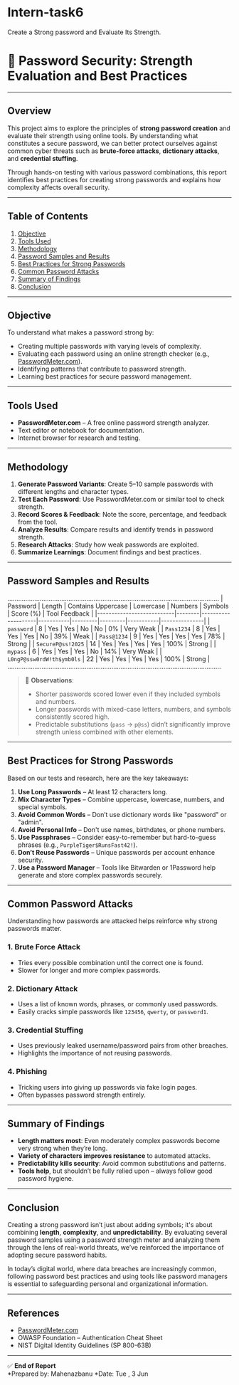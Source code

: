 # Intern-task6
Create a Strong password  and Evaluate Its Strength.


# 🔐 Password Security: Strength Evaluation and Best Practices

---

## Overview

This project aims to explore the principles of **strong password creation** and evaluate their strength using online tools. By understanding what constitutes a secure password, we can better protect ourselves against common cyber threats such as **brute-force attacks**, **dictionary attacks**, and **credential stuffing**.

Through hands-on testing with various password combinations, this report identifies best practices for creating strong passwords and explains how complexity affects overall security.

---

## Table of Contents

1. [Objective](#objective)  
2. [Tools Used](#tools-used)  
3. [Methodology](#methodology)  
4. [Password Samples and Results](#password-samples-and-results)  
5. [Best Practices for Strong Passwords](#best-practices-for-strong-passwords)  
6. [Common Password Attacks](#common-password-attacks)  
7. [Summary of Findings](#summary-of-findings)  
8. [Conclusion](#conclusion)  

---

## Objective

To understand what makes a password strong by:
- Creating multiple passwords with varying levels of complexity.
- Evaluating each password using an online strength checker (e.g., [PasswordMeter.com](https://www.passwordmeter.com)).
- Identifying patterns that contribute to password strength.
- Learning best practices for secure password management.

---

## Tools Used

- **PasswordMeter.com** – A free online password strength analyzer.
- Text editor or notebook for documentation.
- Internet browser for research and testing.

---

## Methodology

1. **Generate Password Variants**: Create 5–10 sample passwords with different lengths and character types.
2. **Test Each Password**: Use PasswordMeter.com or similar tool to check strength.
3. **Record Scores & Feedback**: Note the score, percentage, and feedback from the tool.
4. **Analyze Results**: Compare results and identify trends in password strength.
5. **Research Attacks**: Study how weak passwords are exploited.
6. **Summarize Learnings**: Document findings and best practices.

---

## Password Samples and Results

......................................................................................................................
| Password                  | Length | Contains Uppercase | Lowercase | Numbers | Symbols | Score (%) | Tool Feedback |
|---------------------------|--------|--------------------|-----------|---------|---------|-----------|---------------|
| `password`                | 8      | Yes                | Yes       | No      | No      | 0%        | Very Weak     |
| `Pass1234`                | 8      | Yes                | Yes       | Yes     | No      | 39%       | Weak          |
| `Pass@1234`               | 9      | Yes                | Yes       | Yes     | Yes     | 78%       | Strong        |
| `SecureP@ss!2025`         | 14     | Yes                | Yes       | Yes     | Yes     | 100%      | Strong        |
| `mypass`                  | 6      | Yes                | Yes       | Yes     | No      | 14%       | Very Weak     |
| `L0ngP@ssw0rdW!th$ymb0ls` | 22     | Yes                | Yes       | Yes     | Yes     | 100%      | Strong        |
.......................................................................................................................

> 📝 **Observations**:       
> - Shorter passwords scored lower even if they included symbols and numbers.
> - Longer passwords with mixed-case letters, numbers, and symbols consistently scored high.
> - Predictable substitutions (`pass` → `p@ss`) didn’t significantly improve strength unless combined with other elements.

---

## Best Practices for Strong Passwords

Based on our tests and research, here are the key takeaways:

1. **Use Long Passwords** – At least 12 characters long.
2. **Mix Character Types** – Combine uppercase, lowercase, numbers, and special symbols.
3. **Avoid Common Words** – Don’t use dictionary words like "password" or "admin".
4. **Avoid Personal Info** – Don't use names, birthdates, or phone numbers.
5. **Use Passphrases** – Consider easy-to-remember but hard-to-guess phrases (e.g., `PurpleTiger$RunsFast42!`).
6. **Don’t Reuse Passwords** – Unique passwords per account enhance security.
7. **Use a Password Manager** – Tools like Bitwarden or 1Password help generate and store complex passwords securely.

---

## Common Password Attacks

Understanding how passwords are attacked helps reinforce why strong passwords matter.

### 1. **Brute Force Attack**
- Tries every possible combination until the correct one is found.
- Slower for longer and more complex passwords.

### 2. **Dictionary Attack**
- Uses a list of known words, phrases, or commonly used passwords.
- Easily cracks simple passwords like `123456`, `qwerty`, or `password1`.

### 3. **Credential Stuffing**
- Uses previously leaked username/password pairs from other breaches.
- Highlights the importance of not reusing passwords.

### 4. **Phishing**
- Tricking users into giving up passwords via fake login pages.
- Often bypasses password strength entirely.

---

## Summary of Findings

- **Length matters most**: Even moderately complex passwords become very strong when they’re long.
- **Variety of characters improves resistance** to automated attacks.
- **Predictability kills security**: Avoid common substitutions and patterns.
- **Tools help**, but shouldn’t be fully relied upon – always follow good password hygiene.

---

## Conclusion

Creating a strong password isn’t just about adding symbols; it's about combining **length**, **complexity**, and **unpredictability**. By evaluating several password samples using a password strength meter and analyzing them through the lens of real-world threats, we’ve reinforced the importance of adopting secure password habits.

In today’s digital world, where data breaches are increasingly common, following password best practices and using tools like password managers is essential to safeguarding personal and organizational information.

---

## References

- [PasswordMeter.com](https://www.passwordmeter.com)
- OWASP Foundation – Authentication Cheat Sheet
- NIST Digital Identity Guidelines (SP 800-63B)

--- 

✅ **End of Report**  
*Prepared by: Mahenazbanu
*Date: Tue , 3 Jun
